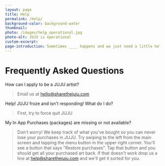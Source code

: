```yaml
---
layout: page
title: Help
permalink: /help/
background-color: background-water
thumbnail: 
photo: /images/help_operational.jpg
photo-alt: JUJU is operational
custom-excerpt: 
page-introduction: Sometimes ____ happens and we just need a little help.
---
```


Frequently Asked Questions
==========================

How can I apply to be a JUJU artist?

> Email us at hello@sharethejuju.com


Help! JUJU froze and isn't responding! What do I do?

> First, try to force quit JUJU


My In App Purchases (packages) are missing or not available?

> Don't worry! We keep track of what you've bought so you can never lose
> your purchases in JUJU. Try swiping to the left from the main screen
> and tapping the menu button in the upper right corner. You'll see a 
> button that says "Restore purchases". Tap that button and you should get
> all your purchased art back. If that doesn't work drop us a line at
> help@sharethejuju.com and we'll get it sorted for you.
